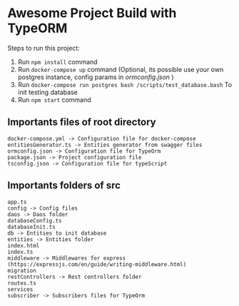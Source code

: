 # Awesome Project Build with TypeORM

Steps to run this project:

1. Run `npm install` command
1. Run `docker-compose up` command (Optional, its possible use your own postgres instance, config params in *ormconfig.json* )
1. Run `docker-compose run postgres bash /scripts/test_database.bash` To init testing database
1. Run `npm start` command



## Importants files of root directory
```
docker-compose.yml -> Configuration file for docker-compose
entitiesGenerator.ts -> Entities generator from swagger files
ormconfig.json -> Configuration file for TypeOrm
package.json -> Project configuration file
tsconfig.json -> Configuration file for typeScript
```

## Importants folders of src
```
app.ts
config -> Config files
daos -> Daos folder
databaseConfig.ts
databaseInit.ts
db -> Entities to init database
entities -> Entities folder
index.html 
index.ts
middleware -> Middlewares for express (https://expressjs.com/en/guide/writing-middleware.html)
migration 
restControllers -> Rest controllers folder
routes.ts
services 
subscriber -> Subscribers files for TypeOrm
```